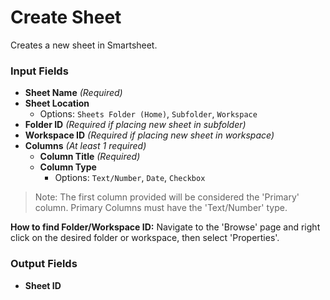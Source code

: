 # Create Sheet

Creates a new sheet in Smartsheet.

### Input Fields

- **Sheet Name** *(Required)*
- **Sheet Location**
  - Options:  `Sheets Folder (Home)`, `Subfolder`, `Workspace`
- **Folder ID** *(Required if placing new sheet in subfolder)*
- **Workspace ID** *(Required if placing new sheet in workspace)*
- **Columns** *(At least 1 required)*
  - **Column Title** *(Required)*
  - **Column Type**
    - Options: `Text/Number`, `Date`, `Checkbox`

>Note: The first column provided will be considered the 'Primary' column. Primary Columns must have the 'Text/Number' type.

**How to find Folder/Workspace ID:**
Navigate to the 'Browse' page and right click on the desired folder or workspace, then select 'Properties'.

### Output Fields

- **Sheet ID**
